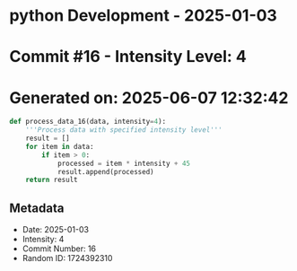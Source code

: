 ﻿# python Development - 2025-01-03
# Commit #16 - Intensity Level: 4
# Generated on: 2025-06-07 12:32:42
```python
def process_data_16(data, intensity=4):
    '''Process data with specified intensity level'''
    result = []
    for item in data:
        if item > 0:
            processed = item * intensity + 45
            result.append(processed)
    return result
```
## Metadata
- Date: 2025-01-03
- Intensity: 4
- Commit Number: 16
- Random ID: 1724392310
